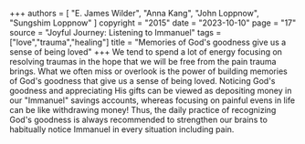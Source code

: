 +++
authors = [
  "E. James Wilder",
  "Anna Kang",
  "John Loppnow",
  "Sungshim Loppnow"
]
copyright = "2015"
date = "2023-10-10"
page = "17"
source = "Joyful Journey: Listening to Immanuel"
tags = ["love","trauma","healing"]
title = "Memories of God's goodness give us a sense of being loved"
+++
We tend to spend a lot of energy focusing on resolving traumas in the hope that we will be free from the pain trauma brings. What we often miss or overlook is the power of building memories of God's goodness that give us a sense of being loved. Noticing God's goodness and appreciating His gifts can be viewed as depositing money in our "Immanuel" savings accounts, whereas focusing on painful evens in life can be like withdrawing money! Thus, the daily practice of recognizing God's goodness is always recommended to strengthen our brains to habitually notice Immanuel in every situation including pain.
